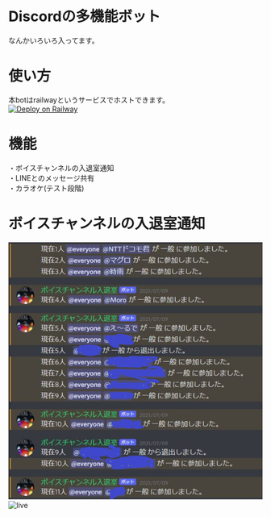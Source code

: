 # Discordの多機能ボット
なんかいろいろ入ってます。

# 使い方
本botはrailwayというサービスでホストできます。  
[![Deploy on Railway](https://railway.app/button.svg)](https://railway.app/new/template/2sSv0z?referralCode=yFsnKR)

# 機能
・ボイスチャンネルの入退室通知  
・LINEとのメッセージ共有  
・カラオケ(テスト段階)  

# ボイスチャンネルの入退室通知
![in](https://github.com/maguro-alternative/mywebsite/blob/main/pic/disvlog.png?raw=true)
![live](https://cdn.discordapp.com/attachments/701369221548081170/907283790278307920/b0098752421e8a5d.JPG)